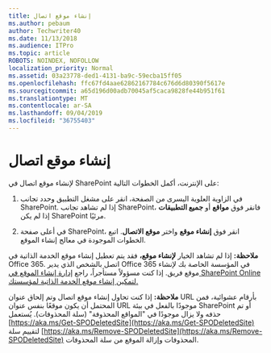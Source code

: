 ```yaml
---
title: إنشاء موقع اتصال
ms.author: pebaum
author: Techwriter40
ms.date: 11/13/2018
ms.audience: ITPro
ms.topic: article
ROBOTS: NOINDEX, NOFOLLOW
localization_priority: Normal
ms.assetid: 03a23778-ded1-4131-ba9c-59ecba15ff05
ms.openlocfilehash: ffc67fd4aae62862167784c676d6d80390f5617e
ms.sourcegitcommit: a65d196d00adb70045af5caca9828fe44b951f61
ms.translationtype: MT
ms.contentlocale: ar-SA
ms.lasthandoff: 09/04/2019
ms.locfileid: "36755403"
---
```

# <a name="create-a-communication-site"></a>إنشاء موقع اتصال

لإنشاء موقع اتصال في SharePoint على الإنترنت، أكمل الخطوات التالية: 
  
1. في الزاوية العلوية اليسرى من الصفحة، انقر على مشغل التطبيق وحدد تجانب SharePoint. إذا لم تشاهد تجانب SharePoint، فانقر فوق **مواقع** أو **جميع التطبيقات** إذا لم يكن SharePoint مرئيًا. 
    
2. في أعلى صفحة SharePoint، انقر فوق **إنشاء موقع** واختر **موقع الاتصال**. اتبع الخطوات الموجودة في معالج إنشاء الموقع. 
    
 **ملاحظة:** إذا لم تشاهد الخيار **لإنشاء موقع،** فقد يتم تعطيل إنشاء موقع الخدمة الذاتية في Office 365. اتصل بالشخص الذي يدير Office 365 في المؤسسة الخاصة بك لإنشاء موقع فريق. إذا كنت مسؤولاً مستأجراً، راجع [إدارة إنشاء الموقع في SharePoint Online لتمكين إنشاء موقع الخدمة الذاتية لمؤسستك.](https://go.microsoft.com/fwlink/?linkid=2018780)
  
 **ملاحظة:** إذا كنت تحاول إنشاء موقع اتصال وتم إلحاق عنوان URL بأرقام عشوائية، فمن المحتمل أن يكون موقعًا بنفس عنوان URL موجودًا بالفعل في بيئة SharePoint أو تم حذفه ولا يزال موجودًا في "المواقع المحذوفة" (سلة المحذوفات). يُستعمل [https://aka.ms/Get-SPODeletedSite](https://aka.ms/Get-SPODeletedSite) لتقييم سلة [https://aka.ms/Remove-SPODeletedSite](https://aka.ms/Remove-SPODeletedSite) المحذوفات وإزالة الموقع من سلة المحذوفات. 
  

